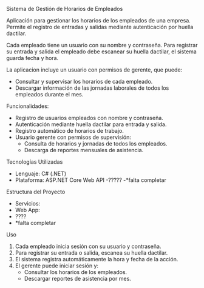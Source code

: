 Sistema de Gestión de Horarios de Empleados

Aplicación para gestionar los horarios de los empleados de una empresa. Permite el registro de entradas y salidas mediante autenticación por huella dactilar.  

Cada empleado tiene un usuario con su nombre y contraseña. Para registrar su entrada y salida el empleado debe escanear su huella dactilar, el sistema guarda fecha y hora.  

La aplicacion incluye un usuario con permisos de gerente, que puede:  
- Consultar y supervisar los horarios de cada empleado.  
- Descargar información de las jornadas laborales de todos los empleados durante el mes.  



Funcionalidades:
- Registro de usuarios empleados con nombre y contraseña.
- Autenticación mediante huella dactilar para entrada y salida.
- Registro automático de horarios de trabajo.
- Usuario gerente con permisos de supervisión:
  - Consulta de horarios y jornadas de todos los empleados.
  - Descarga de reportes mensuales de asistencia.




Tecnologías Utilizadas
- Lenguaje: C# (.NET)
- Plataforma: ASP.NET Core Web API 
-?????
-*falta completar



Estructura del Proyecto
- Servicios:
- Web App:
- ????
- *falta completar



 Uso
1. Cada empleado inicia sesión con su usuario y contraseña.
2. Para registrar su entrada o salida, escanea su huella dactilar.
3. El sistema registra automáticamente la hora y fecha de la acción.
4. El gerente puede iniciar sesión  y:
   - Consultar los horarios de los empleados.
   - Descargar reportes de asistencia por mes.


